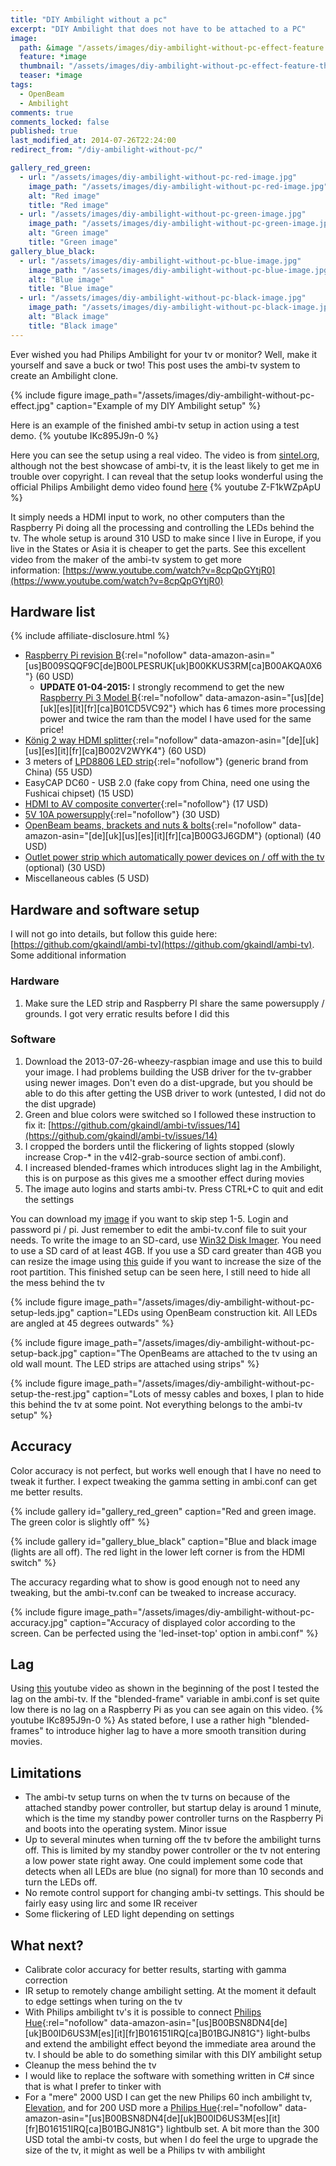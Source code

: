 ```yaml
---
title: "DIY Ambilight without a pc"
excerpt: "DIY Ambilight that does not have to be attached to a PC"
image:
  path: &image "/assets/images/diy-ambilight-without-pc-effect-feature.jpg"
  feature: *image
  thumbnail: "/assets/images/diy-ambilight-without-pc-effect-feature-th.jpg"
  teaser: *image
tags: 
  - OpenBeam
  - Ambilight
comments: true
comments_locked: false
published: true
last_modified_at: 2014-07-26T22:24:00
redirect_from: "/diy-ambilight-without-pc/"

gallery_red_green:
  - url: "/assets/images/diy-ambilight-without-pc-red-image.jpg"
    image_path: "/assets/images/diy-ambilight-without-pc-red-image.jpg"
    alt: "Red image"
    title: "Red image"
  - url: "/assets/images/diy-ambilight-without-pc-green-image.jpg"
    image_path: "/assets/images/diy-ambilight-without-pc-green-image.jpg"
    alt: "Green image"
    title: "Green image"
gallery_blue_black:
  - url: "/assets/images/diy-ambilight-without-pc-blue-image.jpg"
    image_path: "/assets/images/diy-ambilight-without-pc-blue-image.jpg"
    alt: "Blue image"
    title: "Blue image"
  - url: "/assets/images/diy-ambilight-without-pc-black-image.jpg"
    image_path: "/assets/images/diy-ambilight-without-pc-black-image.jpg"
    alt: "Black image"
    title: "Black image"
---
```

Ever wished you had Philips Ambilight for your tv or monitor? Well, make it yourself and save a buck or two! This post uses the ambi-tv system to create an Ambilight clone.

{% include figure 
  image_path="/assets/images/diy-ambilight-without-pc-effect.jpg" 
  caption="Example of my DIY Ambilight setup" 
%}

Here is an example of the finished ambi-tv setup in action using a test demo.
{% youtube IKc895J9n-0 %}

Here you can see the setup using a real video. The video is from [sintel.org](http://www.sintel.org/), although not the best showcase of ambi-tv, it is the least likely to get me in trouble over copyright. I can reveal that the setup looks wonderful using the official Philips Ambilight demo video found [here](https://www.youtube.com/watch?v=jV8IFZ5Sa_k)
{% youtube Z-F1kWZpApU %}

It simply needs a HDMI input to work, no other computers than the Raspberry Pi doing all the processing and controlling the LEDs behind the tv. The whole setup is around 310 USD to make since I live in Europe, if you live in the States or Asia it is cheaper to get the parts. See this excellent video from the maker of the ambi-tv system to get more information: [https://www.youtube.com/watch?v=8cpQpGYtjR0](https://www.youtube.com/watch?v=8cpQpGYtjR0)
## Hardware list
{% include affiliate-disclosure.html %}

* [Raspberry Pi revision B](https://www.amazon.com/dp/B009SQQF9C/?tag=oddoneout0a-20){:rel="nofollow" data-amazon-asin="[us]B009SQQF9C[de]B00LPESRUK[uk]B00KKUS3RM[ca]B00AKQA0X6"} (60 USD)
  * **UPDATE 01-04-2015:** I strongly recommend to get the new [Raspberry Pi 3 Model B](https://www.amazon.com/dp/B01CD5VC92/?tag=oddoneout0a-20){:rel="nofollow" data-amazon-asin="[us][de][uk][es][it][fr][ca]B01CD5VC92"} which has 6 times more processing power and twice the ram than the model I have used for the same price!
* [König 2 way HDMI splitter](https://www.amazon.com/dp/B002V2WYK4/?tag=oddoneout0a-20){:rel="nofollow" data-amazon-asin="[de][uk][us][es][it][fr][ca]B002V2WYK4"} (60 USD)
* 3 meters of [LPD8806 LED strip](https://www.amazon.com/s/ref=nb_sb_noss_2?url=search-alias%3Daps&field-keywords=LPD8806+LED+strip&tag=oddoneout0a-20){:rel="nofollow"} (generic brand from China) (55 USD)
* EasyCAP DC60 - USB 2.0 (fake copy from China, need one using the Fushicai chipset) (15 USD)
* [HDMI to AV composite converter](https://www.amazon.com/s/ref=nb_sb_noss_2?url=search-alias%3Daps&field-keywords=HDMI+to+AV+composite+converter&tag=oddoneout0a-20){:rel="nofollow"} (17 USD)
* [5V 10A powersupply](http://www.adafruit.com/product/658){:rel="nofollow"} (30 USD)
* [OpenBeam beams, brackets and nuts & bolts](https://www.amazon.com/dp/B00G3J6GDM/?tag=oddoneout0a-20){:rel="nofollow" data-amazon-asin="[de][uk][us][es][it][fr][ca]B00G3J6GDM"} (optional) (40 USD)
* [Outlet power strip which automatically power devices on / off with the tv](https://www.av-cables.dk/elspareskinne/) (optional) (30 USD)
* Miscellaneous cables (5 USD)

## Hardware and software setup
I will not go into details, but follow this guide here: [https://github.com/gkaindl/ambi-tv](https://github.com/gkaindl/ambi-tv). Some additional information

### Hardware

1. Make sure the LED strip and Raspberry PI share the same powersupply / grounds. I got very erratic results before I did this

### Software

1. Download the 2013-07-26-wheezy-raspbian image and use this to build your image. I had problems building the USB driver for the tv-grabber using newer images. Don't even do a dist-upgrade, but you should be able to do this after getting the USB driver to work (untested, I did not do the dist upgrade)
2. Green and blue colors were switched so I followed these instruction to fix it: [https://github.com/gkaindl/ambi-tv/issues/14](https://github.com/gkaindl/ambi-tv/issues/14)
3. I cropped the borders until the flickering of lights stopped (slowly increase Crop-* in the v4l2-grab-source section of ambi.conf).
4. I increased blended-frames which introduces slight lag in the Ambilight, this is on purpose as this gives me a smoother effect during movies
5. The image auto logins and starts ambi-tv. Press CTRL+C to quit and edit the settings

You can download my [image](https://www.dropbox.com/s/4947g5meatfvbm2/ambi-tv.gz?dl=1) if you want to skip step 1-5. Login and password pi / pi. Just remember to edit the ambi-tv.conf file to suit your needs. To write the image to an SD-card, use [Win32 Disk Imager](http://sourceforge.net/projects/win32diskimager/). You need to use a SD card of at least 4GB. If you use a SD card greater than 4GB you can resize the image using [this](http://softwarebakery.com/shrinking-images-on-linux) guide if you want to increase the size of the root partition.
This finished setup can be seen here, I still need to hide all the mess behind the tv

{% include figure
  image_path="/assets/images/diy-ambilight-without-pc-setup-leds.jpg"
  caption="LEDs using OpenBeam construction kit. All LEDs are angled at 45 degrees outwards"
%}

{% include figure
  image_path="/assets/images/diy-ambilight-without-pc-setup-back.jpg"
  caption="The OpenBeams are attached to the tv using an old wall mount. The LED strips are attached using strips"
%}

{% include figure
  image_path="/assets/images/diy-ambilight-without-pc-setup-the-rest.jpg"
  caption="Lots of messy cables and boxes, I plan to hide this behind the tv at some point. Not everything belongs to the ambi-tv setup"
%}

## Accuracy
Color accuracy is not perfect, but works well enough that I have no need to tweak it further. I expect tweaking the gamma setting in ambi.conf can get me better results.

{% include gallery 
  id="gallery_red_green" 
  caption="Red and green image. The green color is slightly off" 
%}

{% include gallery
  id="gallery_blue_black"
  caption="Blue and black image (lights are all off). The red light in the lower left corner is from the HDMI switch"
%}

The accuracy regarding what to show is good enough not to need any tweaking, but the ambi-tv.conf can be tweaked to increase accuracy.

{% include figure
  image_path="/assets/images/diy-ambilight-without-pc-accuracy.jpg"
  caption="Accuracy of displayed color according to the screen. Can be perfected using the 'led-inset-top' option in ambi.conf"
%}

## Lag
Using [this](https://www.youtube.com/watch?v=sr_vL2anfXA) youtube video as shown in the beginning of the post I tested the lag on the ambi-tv. If the "blended-frame" variable in ambi.conf is set quite low there is no lag on a Raspberry Pi as you can see again on this video.
{% youtube IKc895J9n-0 %}
As stated before, I use a rather high "blended-frames" to introduce higher lag to have a more smooth transition during movies.

## Limitations

* The ambi-tv setup turns on when the tv turns on because of the attached standby power controller, but startup delay is around 1 minute, which is the time my standby power controller turns on the Raspberry Pi and boots into the operating system. Minor issue
* Up to several minutes when turning off the tv before the ambilight turns off. This is limited by my standby power controller or the tv not entering a low power state right away. One could implement some code that detects when all LEDs are blue (no signal) for more than 10 seconds and turn the LEDs off.
* No remote control support for changing ambi-tv settings. This should be fairly easy using lirc and some IR receiver
* Some flickering of LED light depending on settings

## What next?

* Calibrate color accuracy for better results, starting with gamma correction
* IR setup to remotely change ambilight setting. At the moment it default to edge settings when turing on the tv
* With Philips ambilight tv's it is possible to connect [Philips Hue](https://www.amazon.com/dp/B00BSN8DN4/?tag=oddoneout0a-20){:rel="nofollow" data-amazon-asin="[us]B00BSN8DN4[de][uk]B00ID6US3M[es][it][fr]B016151IRQ[ca]B01BGJN81G"} light-bulbs and extend the ambilight effect beyond the immediate area around the tv. I should be able to do something similar with this DIY ambilight setup
* Cleanup the mess behind the tv
* I would like to replace the software with something written in C# since that is what I prefer to tinker with
* For a "mere" 2000 USD I can get the new Philips 60 inch ambilight tv, [Elevation](http://www.slashgear.com/philips-elevation-ambilighthue-tv-eyes-on-06296712/), and for 200 USD more a [Philips Hue](https://www.amazon.com/dp/B00BSN8DN4/?tag=oddoneout0a-20){:rel="nofollow" data-amazon-asin="[us]B00BSN8DN4[de][uk]B00ID6US3M[es][it][fr]B016151IRQ[ca]B01BGJN81G"} lightbulb set. A bit more than the 300 USD total the ambi-tv costs, but when I do feel the urge to upgrade the size of the tv, it might as well be a Philips tv with ambilight
